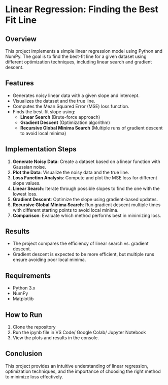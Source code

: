 # Linear Regression: Finding the Best Fit Line

## Overview
This project implements a simple linear regression model using Python and NumPy. The goal is to find the best-fit line for a given dataset using different optimization techniques, including linear search and gradient descent.

## Features
- Generates noisy linear data with a given slope and intercept.
- Visualizes the dataset and the true line.
- Computes the Mean Squared Error (MSE) loss function.
- Finds the best-fit slope using:
  - **Linear Search** (Brute-force approach)
  - **Gradient Descent** (Optimization algorithm)
  - **Recursive Global Minima Search** (Multiple runs of gradient descent to avoid local minima)

## Implementation Steps
1. **Generate Noisy Data**: Create a dataset based on a linear function with Gaussian noise.
2. **Plot the Data**: Visualize the noisy data and the true line.
3. **Loss Function Analysis**: Compute and plot the MSE loss for different slope values.
4. **Linear Search**: Iterate through possible slopes to find the one with the lowest loss.
5. **Gradient Descent**: Optimize the slope using gradient-based updates.
6. **Recursive Global Minima Search**: Run gradient descent multiple times with different starting points to avoid local minima.
7. **Comparison**: Evaluate which method performs best in minimizing loss.

## Results
- The project compares the efficiency of linear search vs. gradient descent.
- Gradient descent is expected to be more efficient, but multiple runs ensure avoiding poor local minima.

## Requirements
- Python 3.x
- NumPy
- Matplotlib

## How to Run
1. Clone the repository
2. Run the ipynb file in VS Code/ Google Colab/ Jupyter Notebook
3. View the plots and results in the console.

## Conclusion
This project provides an intuitive understanding of linear regression, optimization techniques, and the importance of choosing the right method to minimize loss effectively.

